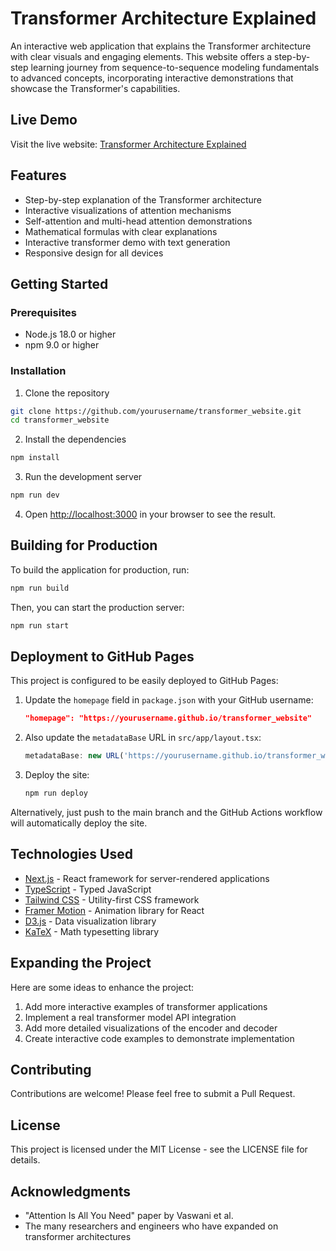 # Transformer Architecture Explained

An interactive web application that explains the Transformer architecture with clear visuals and engaging elements. This website offers a step-by-step learning journey from sequence-to-sequence modeling fundamentals to advanced concepts, incorporating interactive demonstrations that showcase the Transformer's capabilities.

## Live Demo

Visit the live website: [Transformer Architecture Explained](https://yourusername.github.io/transformer_website/)

## Features

- Step-by-step explanation of the Transformer architecture
- Interactive visualizations of attention mechanisms
- Self-attention and multi-head attention demonstrations
- Mathematical formulas with clear explanations
- Interactive transformer demo with text generation
- Responsive design for all devices

## Getting Started

### Prerequisites

- Node.js 18.0 or higher
- npm 9.0 or higher

### Installation

1. Clone the repository
```bash
git clone https://github.com/yourusername/transformer_website.git
cd transformer_website
```

2. Install the dependencies
```bash
npm install
```

3. Run the development server
```bash
npm run dev
```

4. Open [http://localhost:3000](http://localhost:3000) in your browser to see the result.

## Building for Production

To build the application for production, run:

```bash
npm run build
```

Then, you can start the production server:

```bash
npm run start
```

## Deployment to GitHub Pages

This project is configured to be easily deployed to GitHub Pages:

1. Update the `homepage` field in `package.json` with your GitHub username:
   ```json
   "homepage": "https://yourusername.github.io/transformer_website"
   ```

2. Also update the `metadataBase` URL in `src/app/layout.tsx`:
   ```typescript
   metadataBase: new URL('https://yourusername.github.io/transformer_website')
   ```

3. Deploy the site:
   ```bash
   npm run deploy
   ```

Alternatively, just push to the main branch and the GitHub Actions workflow will automatically deploy the site.

## Technologies Used

- [Next.js](https://nextjs.org/) - React framework for server-rendered applications
- [TypeScript](https://www.typescriptlang.org/) - Typed JavaScript
- [Tailwind CSS](https://tailwindcss.com/) - Utility-first CSS framework
- [Framer Motion](https://www.framer.com/motion/) - Animation library for React
- [D3.js](https://d3js.org/) - Data visualization library
- [KaTeX](https://katex.org/) - Math typesetting library

## Expanding the Project

Here are some ideas to enhance the project:

1. Add more interactive examples of transformer applications
2. Implement a real transformer model API integration
3. Add more detailed visualizations of the encoder and decoder
4. Create interactive code examples to demonstrate implementation

## Contributing

Contributions are welcome! Please feel free to submit a Pull Request.

## License

This project is licensed under the MIT License - see the LICENSE file for details.

## Acknowledgments

- "Attention Is All You Need" paper by Vaswani et al.
- The many researchers and engineers who have expanded on transformer architectures
